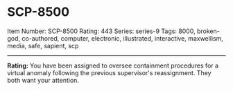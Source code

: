 # SCP-8500
Item Number: SCP-8500
Rating: 443
Series: series-9
Tags: 8000, broken-god, co-authored, computer, electronic, illustrated, interactive, maxwellism, media, safe, sapient, scp

---

**Rating:**
You have been assigned to oversee containment procedures for a virtual anomaly following the previous supervisor's reassignment. They both want your attention.